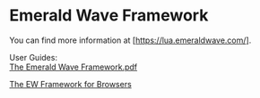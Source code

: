 # Emerald Wave Framework

You can find more information at [https://lua.emeraldwave.com/].

User Guides:
<br>
[The Emerald Wave Framework.pdf](https://emeraldwave.github.io/ewframework/The%20Emerald%20Wave%20Framework.pdf)

[The EW Framework for Browsers](https://emeraldwave.github.io/ewframework/The%20EW%20Framework%20for%20Browsers.pdf)

